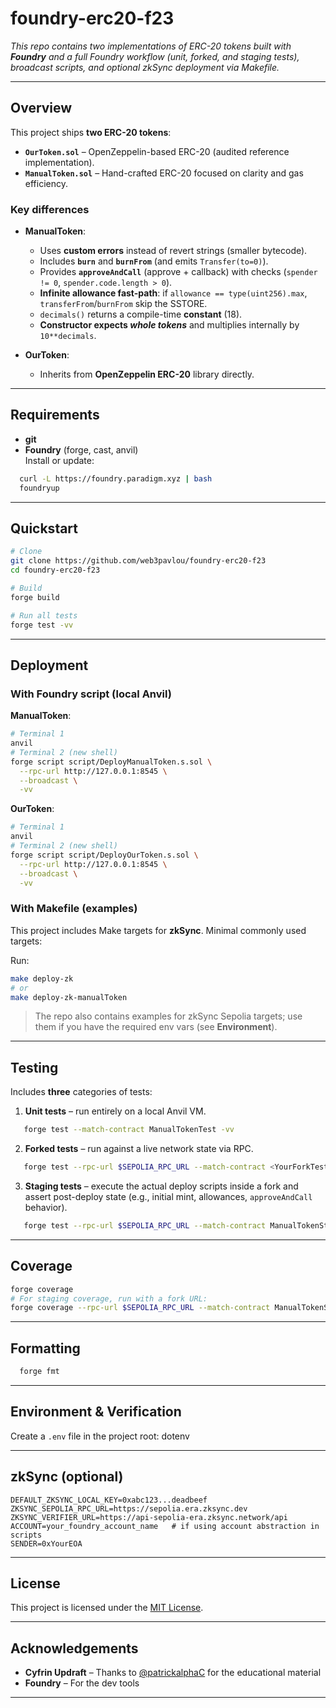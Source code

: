 # foundry-erc20-f23

 *This repo contains two implementations of ERC-20 tokens built with **Foundry** and a full Foundry workflow (unit, forked, and staging tests), broadcast scripts, and optional zkSync deployment via Makefile.*

---

##  Overview

This project ships **two ERC-20 tokens**:

- **`OurToken.sol`** – OpenZeppelin-based ERC-20 (audited reference implementation).
- **`ManualToken.sol`** – Hand-crafted ERC-20 focused on clarity and gas efficiency.


### Key differences
- **ManualToken**:
  - Uses **custom errors** instead of revert strings (smaller bytecode).
  - Includes **`burn`** and **`burnFrom`** (and emits `Transfer(to=0)`).
  - Provides **`approveAndCall`** (approve + callback) with checks (`spender != 0`, `spender.code.length > 0`).
  - **Infinite allowance fast-path**: if `allowance == type(uint256).max`, `transferFrom`/`burnFrom` skip the SSTORE.
  - `decimals()` returns a compile-time **constant** (18).
  - **Constructor expects _whole tokens_** and multiplies internally by `10**decimals`.

- **OurToken**:
  - Inherits from **OpenZeppelin ERC-20** library directly.

---

##  Requirements

- **git**
- **Foundry** (forge, cast, anvil)  
  Install or update:
```bash
  curl -L https://foundry.paradigm.xyz | bash
  foundryup
```
---

##  Quickstart
```bash
# Clone
git clone https://github.com/web3pavlou/foundry-erc20-f23
cd foundry-erc20-f23

# Build
forge build 

# Run all tests
forge test -vv
```
---

##  Deployment

### With Foundry script (local Anvil)

**ManualToken**:
```bash
# Terminal 1
anvil
# Terminal 2 (new shell)
forge script script/DeployManualToken.s.sol \
  --rpc-url http://127.0.0.1:8545 \
  --broadcast \
  -vv
```
**OurToken**:

```bash
# Terminal 1
anvil
# Terminal 2 (new shell)
forge script script/DeployOurToken.s.sol \
  --rpc-url http://127.0.0.1:8545 \
  --broadcast \
  -vv
```
### With Makefile (examples)

This project includes Make targets for **zkSync**. Minimal commonly used targets:

Run:
```bash
make deploy-zk
# or
make deploy-zk-manualToken
```
> The repo also contains examples for zkSync Sepolia targets; use them if you have the required env vars (see **Environment**).


---

##  Testing

Includes **three** categories of tests:

1. **Unit tests** – run entirely on a local Anvil VM.
```bash
   forge test --match-contract ManualTokenTest -vv
``` 
2. **Forked tests** – run against a live network state via RPC.
```bash
   forge test --rpc-url $SEPOLIA_RPC_URL --match-contract <YourForkTest> -vv
```
3. **Staging tests** – execute the actual deploy scripts inside a fork and assert post-deploy state (e.g., initial mint, allowances, `approveAndCall` behavior).
```bash
   forge test --rpc-url $SEPOLIA_RPC_URL --match-contract ManualTokenStagingTest -vv
````  
---
## Coverage

```bash
forge coverage
# For staging coverage, run with a fork URL:
forge coverage --rpc-url $SEPOLIA_RPC_URL --match-contract ManualTokenStagingTest
```
---

##  Formatting
```bash
  forge fmt
```
---

##  Environment & Verification

Create a `.env` file in the project root:
dotenv

---

## zkSync (optional)
```
DEFAULT_ZKSYNC_LOCAL_KEY=0xabc123...deadbeef
ZKSYNC_SEPOLIA_RPC_URL=https://sepolia.era.zksync.dev
ZKSYNC_VERIFIER_URL=https://api-sepolia-era.zksync.network/api
ACCOUNT=your_foundry_account_name   # if using account abstraction in scripts
SENDER=0xYourEOA
```
---

## License

This project is licensed under the [MIT License](LICENSE).

---

## Acknowledgements

* **Cyfrin Updraft** – Thanks to [@patrickalphaC](https://github.com/patrickalphaC) for the educational material
* **Foundry** – For the dev tools

---
